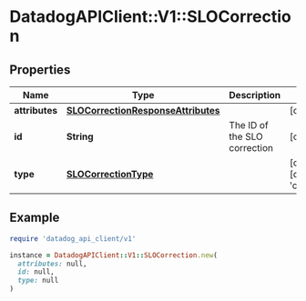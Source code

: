 # DatadogAPIClient::V1::SLOCorrection

## Properties

| Name | Type | Description | Notes |
| ---- | ---- | ----------- | ----- |
| **attributes** | [**SLOCorrectionResponseAttributes**](SLOCorrectionResponseAttributes.md) |  | [optional] |
| **id** | **String** | The ID of the SLO correction | [optional] |
| **type** | [**SLOCorrectionType**](SLOCorrectionType.md) |  | [optional][default to &#39;correction&#39;] |

## Example

```ruby
require 'datadog_api_client/v1'

instance = DatadogAPIClient::V1::SLOCorrection.new(
  attributes: null,
  id: null,
  type: null
)
```

